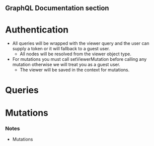 GraphQL Documentation section
--------------

# Authentication
- All queries will be wrapped with the viewer query and the user can supply a token or it will fallback to a guest user.
  - All nodes will be resolved from the viewer object type.
- For mutations you must call setViewerMutation before calling any mutation otherwise we will treat you as a guest user.
  - The viewer will be saved in the context for mutations.


# Queries


# Mutations
### Notes
- Mutations
